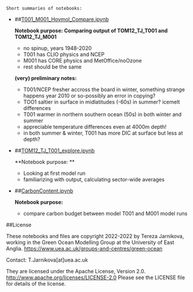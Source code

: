 
    Short summaries of notebooks:

* ##[T001_M001_Hovmol_Compare.ipynb](https://nbviewer.org/github/tjarnikova/SOZONE/blob/master/RUNS_ANALYSIS/T001_M001_Hovmol_Compare.ipynb)  
    
    **Notebook purpose: Comparing output of TOM12_TJ_T001 and TOM12_TJ_M001**  
      
    - no spinup, years 1948-2020  
    - T001 has CLIO physics and NCEP  
    - M001 has CORE physics and MetOffice/noOzone  
    - rest should be the same  
      
      
    **(very) preliminary notes:**  
    - T001/NCEP fresher accross the board in winter, something strange happens year 2010 or so-possibly an error in copying?  
    - TOO1 saltier in surface in midlatitudes (-60s) in summer? icemelt differences  
    - T001 warmer in northern southern ocean (50s) in both winter and summer  
    - appreciable temperature differences even at 4000m depth!  
    - in both summer & winter, T001 has more DIC at surface but less at depth?  

* ##[TOM12_TJ_T001_explore.ipynb](https://nbviewer.org/github/tjarnikova/SOZONE/blob/master/RUNS_ANALYSIS/TOM12_TJ_T001_explore.ipynb)  
    
    **Notebook purpose: **  
      
    - Looking at first model run  
    - familiarizing with output, calculating sector-wide averages  


* ##[CarbonContent.ipynb](https://nbviewer.org/github/tjarnikova/SOZONE/blob/master/RUNS_ANALYSIS/CarbonContent.ipynb)  
    
    **Notebook purpose:**  
      
    - compare carbon budget between model T001 and M001 model runs  


##License

These notebooks and files are copyright 2022-2022
by Tereza Jarnikova, working in the Green Ocean Modelling Group
at the University of East Anglia. 
https://www.uea.ac.uk/groups-and-centres/green-ocean

Contact: T.Jarnikova[at]uea.ac.uk

They are licensed under the Apache License, Version 2.0.
http://www.apache.org/licenses/LICENSE-2.0
Please see the LICENSE file for details of the license.
